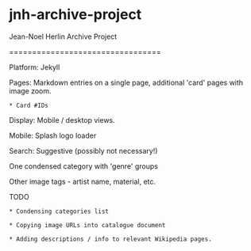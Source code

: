 # jnh-archive-project

Jean-Noel Herlin Archive Project

=================================

Platform: Jekyll

Pages: Markdown entries on a single page, additional 'card' pages with image zoom. 

	* Card #IDs

Display: Mobile / desktop views. 

Mobile: Splash logo loader 

Search: Suggestive (possibly not necessary!) 

One condensed category with 'genre' groups

Other image tags - artist name, material, etc. 


TODO

	* Condensing categories list

	* Copying image URLs into catalogue document 

	* Adding descriptions / info to relevant Wikipedia pages. 
